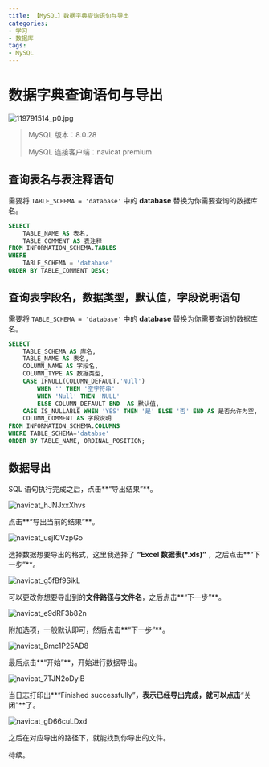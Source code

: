 ```yaml
---
title: 【MySQL】数据字典查询语句与导出
categories:
- 学习
- 数据库
tags:
- MySQL
---
```


# 数据字典查询语句与导出

![119791514_p0.jpg](https://byyw-oss1.oss-cn-hangzhou.aliyuncs.com/img/2024/06/21-1334aa18898f397e6a815b9c29b339c6-119791514_p0.jpg.webp)

> MySQL 版本：8.0.28
>
> MySQL 连接客户端：navicat premium

## 查询表名与表注释语句

需要将 `TABLE_SCHEMA = 'database'` 中的 **database** 替换为你需要查询的数据库名。

```sql
SELECT
	TABLE_NAME AS 表名,
	TABLE_COMMENT AS 表注释 
FROM INFORMATION_SCHEMA.TABLES
WHERE
	TABLE_SCHEMA = 'database' 
ORDER BY TABLE_COMMENT DESC;
```

## 查询表字段名，数据类型，默认值，字段说明语句

需要将 `TABLE_SCHEMA = 'database'` 中的 **database** 替换为你需要查询的数据库名。

```sql
SELECT
	TABLE_SCHEMA AS 库名,
	TABLE_NAME AS 表名,
	COLUMN_NAME AS 字段名,
	COLUMN_TYPE AS 数据类型,
	CASE IFNULL(COLUMN_DEFAULT,'Null') 
		WHEN '' THEN '空字符串' 
		WHEN 'Null' THEN 'NULL' 
		ELSE COLUMN_DEFAULT END  AS 默认值,
	CASE IS_NULLABLE WHEN 'YES' THEN '是' ELSE '否' END AS 是否允许为空,
	COLUMN_COMMENT AS 字段说明
FROM INFORMATION_SCHEMA.COLUMNS
WHERE TABLE_SCHEMA='databse' 
ORDER BY TABLE_NAME, ORDINAL_POSITION;
```

## 数据导出

SQL 语句执行完成之后，点击**“导出结果”**。

![navicat_hJNJxxXhvs](https://byyw-oss1.oss-cn-hangzhou.aliyuncs.com/img/2024/06/21-0dafa3a8eeb21dec0ded6e27d1a7df95-navicat_hJNJxxXhvs.webp)

点击**“导出当前的结果”**。

![navicat_usjICVzpGo](https://byyw-oss1.oss-cn-hangzhou.aliyuncs.com/img/2024/06/21-ebb49ac3ee2f5179235d613c03d07a14-navicat_usjICVzpGo.webp)

选择数据想要导出的格式，这里我选择了 **“Excel 数据表(*.xls)”** ，之后点击**“下一步”**。

![navicat_g5fBf9SikL](https://byyw-oss1.oss-cn-hangzhou.aliyuncs.com/img/2024/06/21-e784298908dcbae7ee700467561974d8-navicat_g5fBf9SikL.webp)

可以更改你想要导出到的**文件路径与文件名**，之后点击**“下一步”**。

![navicat_e9dRF3b82n](https://byyw-oss1.oss-cn-hangzhou.aliyuncs.com/img/2024/06/21-84864cf970d09bb1f9bfb52d570d3ca6-navicat_e9dRF3b82n.webp)

附加选项，一般默认即可，然后点击**“下一步”**。

![navicat_Bmc1P25AD8](https://byyw-oss1.oss-cn-hangzhou.aliyuncs.com/img/2024/06/21-241eedf3a9e4c8754936151f2a76b9a0-navicat_Bmc1P25AD8.webp)

最后点击**“开始”**，开始进行数据导出。

![navicat_7TJN2oDyiB](https://byyw-oss1.oss-cn-hangzhou.aliyuncs.com/img/2024/06/21-cef1b3fe7b87dcb35432a8303e6f07c0-navicat_7TJN2oDyiB.webp)

当日志打印出**“Finished successfully”**，表示已经导出完成，就可以点击**“关闭”**了。

![navicat_gD66cuLDxd](https://byyw-oss1.oss-cn-hangzhou.aliyuncs.com/img/2024/06/21-346e4205f87995c5f715f001c9e4d026-navicat_gD66cuLDxd.webp)

之后在对应导出的路径下，就能找到你导出的文件。

待续。